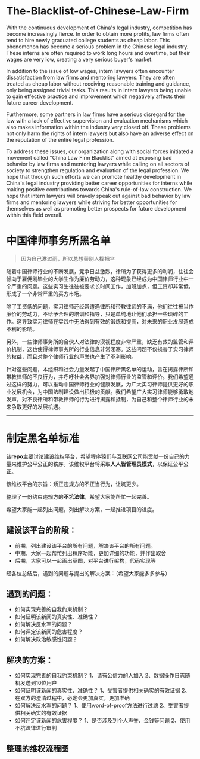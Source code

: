 # The-Blacklist-of-Chinese-Law-Firm

With the continuous development of China's legal industry, competition has become increasingly fierce. In order to obtain more profits, law firms often tend to hire newly graduated college students as cheap labor. This phenomenon has become a serious problem in the Chinese legal industry. These interns are often required to work long hours and overtime, but their wages are very low, creating a very serious buyer's market.

In addition to the issue of low wages, intern lawyers often encounter dissatisfaction from law firms and mentoring lawyers. They are often treated as cheap labor without receiving reasonable training and guidance, only being assigned trivial tasks. This results in intern lawyers being unable to gain effective practice and improvement which negatively affects their future career development. 

Furthermore, some partners in law firms have a serious disregard for the law with a lack of effective supervision and evaluation mechanisms which also makes information within the industry very closed off. These problems not only harm the rights of intern lawyers but also have an adverse effect on the reputation of the entire legal profession. 

To address these issues, our organization along with social forces initiated a movement called "China Law Firm Blacklist" aimed at exposing bad behavior by law firms and mentoring lawyers while calling on all sectors of society to strengthen regulation and evaluation of the legal profession. We hope that through such efforts we can promote healthy development in China's legal industry providing better career opportunities for interns while making positive contributions towards China's rule-of-law construction. We hope that intern lawyers will bravely speak out against bad behavior by law firms and mentoring lawyers while striving for better opportunities for themselves as well as promoting better prospects for future development within this field overall.

# 中国律师事务所黑名单

> 因为自己淋过雨，所以总想替别人撑把伞

随着中国律师行业的不断发展，竞争日益激烈，律所为了获得更多的利润，往往会倾向于雇佣刚毕业的大学生作为廉价劳动力，这种现象已经成为中国律师行业中一个严重的问题。这些实习生往往被要求长时间工作，加班加点，但工资却非常低，形成了一个非常严重的买方市场。

除了工资低的问题，实习律师还经常遭遇律所和带教律师的不满，他们往往被当作廉价的劳动力，不给予合理的培训和指导，只是单纯地让他们承担一些琐碎的工作。这导致实习律师在实践中无法得到有效的锻炼和提高，对未来的职业发展造成不利的影响。

另外，一些律师事务所的合伙人对法律的漠视程度非常严重，缺乏有效的监管和评价机制，这也使得律师事务所的行业信息非常闭塞。这些问题不仅损害了实习律师的权益，而且对整个律师行业的声誉也产生了不利影响。

针对这些问题，本组织和社会力量发起了中国律所黑名单的运动，旨在揭露律所和带教律师的不良行为，并呼吁社会各界加强对律师行业的监管和评价。我们希望通过这样的努力，可以推动中国律师行业的健康发展，为广大实习律师提供更好的职业发展机会，为中国法制建设做出积极的贡献。我们希望广大实习律师能够勇敢地发声，对不良律所和带教律师的行为进行揭露和抵制，为自己和整个律师行业的未来争取更好的发展机遇。

------
# 制定黑名单标准

该**repo**主要讨论建设维权平台，希望程序猿们与互联网公司能贡献一份自己的力量来维护公平公正的秩序。该维权平台将采取**人人皆管理员模式**，以保证公平公正。

该维权平台的宗旨：矫正违规方的不正当行为，让坑更少。

整理了一份约束违规方的**不坑法律**，希望大家能帮忙一起完善。

希望大家能一起列出问题，列出解决方案，一起推进项目的进度。

## 建设该平台的阶段：

- 前期，列出建设该平台的所有问题，解决该平台的所有问题。
- 中期，大家一起帮忙列出程序功能，更加详细的功能，并作出取舍
- 后期，大家可以一起画出草图，对平台进行架构，代码实现等

经各位总结后，遇到的问题与提出的解决方案：（希望大家能多多参与）

## 遇到的问题：

- 如何实现完善的自我约束机制？
- 如何证明该新闻的真实性、准确性？
- 如何解决反水军的问题？
- 如何评定该新闻的危害程度？
- 如何解决政治敏感性问题？

## 解决的方案：

- 如何实现完善的自我约束机制？
    1、请有公信力的人加入
    2、数据操作日志随机发送到10位用户
- 如何证明该新闻的真实性、准确性？
    1、受害者提供相关确实的有效证据
    2、在双方的澄清过程中，必定会更加真实，更加准确
- 如何解决反水军的问题？
    1、使用word-of-proof方法进行过滤
    2、受害者提供相关确实的有效证据
- 如何评定该新闻的危害程度？
    1、是否涉及到个人声誉、金钱等问题
    2、使用不坑法律进行审判

## 整理的维权流程图

